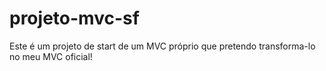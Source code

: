 # projeto-mvc-sf
Este é um projeto de start de um MVC próprio que pretendo transforma-lo no meu MVC oficial!
